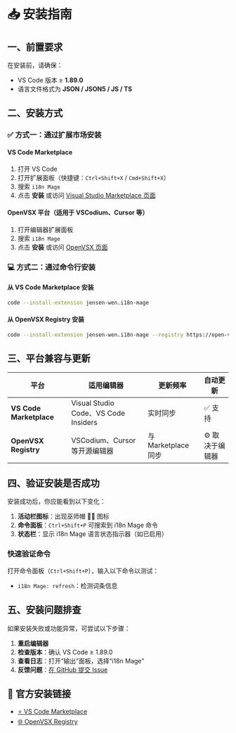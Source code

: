 # 📥 安装指南

## 一、前置要求

在安装前，请确保：

* VS Code 版本 ≥ **1.89.0**
* 语言文件格式为 **JSON / JSON5 / JS / TS**

## 二、安装方式

### ✅ 方式一：通过扩展市场安装

#### VS Code Marketplace

1. 打开 VS Code
2. 打开扩展面板（快捷键：`Ctrl+Shift+X` / `Cmd+Shift+X`）
3. 搜索 `i18n Mage`
4. 点击 **安装**
   或访问 [Visual Studio Marketplace 页面](https://marketplace.visualstudio.com/items?itemName=jensen-wen.i18n-mage)

#### OpenVSX 平台（适用于 VSCodium、Cursor 等）

1. 打开编辑器扩展面板
2. 搜索 `i18n Mage`
3. 点击 **安装**
   或访问 [OpenVSX 页面](https://open-vsx.org/extension/jensen-wen/i18n-mage)

### 💻 方式二：通过命令行安装

#### 从 VS Code Marketplace 安装

```bash
code --install-extension jensen-wen.i18n-mage
```

#### 从 OpenVSX Registry 安装

```bash
code --install-extension jensen-wen.i18n-mage --registry https://open-vsx.org
```

## 三、平台兼容与更新

| 平台                      | 适用编辑器                               | 更新频率             | 自动更新      |
| ----------------------- | ----------------------------------- | ---------------- | --------- |
| **VS Code Marketplace** | Visual Studio Code、VS Code Insiders | 实时同步             | ✅ 支持      |
| **OpenVSX Registry**    | VSCodium、Cursor 等开源编辑器              | 与 Marketplace 同步 | ⚙️ 取决于编辑器 |

## 四、验证安装是否成功

安装成功后，你应能看到以下变化：

1. **活动栏图标**：出现巫师帽 🧙‍♂️ 图标
2. **命令面板**：`Ctrl+Shift+P` 可搜索到 i18n Mage 命令
3. **状态栏**：显示 i18n Mage 语言状态指示器（如已启用）

### 快速验证命令

打开命令面板（`Ctrl+Shift+P`），输入以下命令以测试：

* `i18n Mage: refresh`：检测词条信息

## 五、安装问题排查

如果安装失败或功能异常，可尝试以下步骤：

1. **重启编辑器**
2. **检查版本**：确认 VS Code ≥ 1.89.0
3. **查看日志**：打开“输出”面板，选择“i18n Mage”
4. **反馈问题**：[在 GitHub 提交 Issue](https://github.com/jensen-wen/i18n-mage/issues)

## 🔗 官方安装链接

* [⭐ VS Code Marketplace](https://marketplace.visualstudio.com/items?itemName=jensen-wen.i18n-mage)
* [🌐 OpenVSX Registry](https://open-vsx.org/extension/jensen-wen/i18n-mage)

